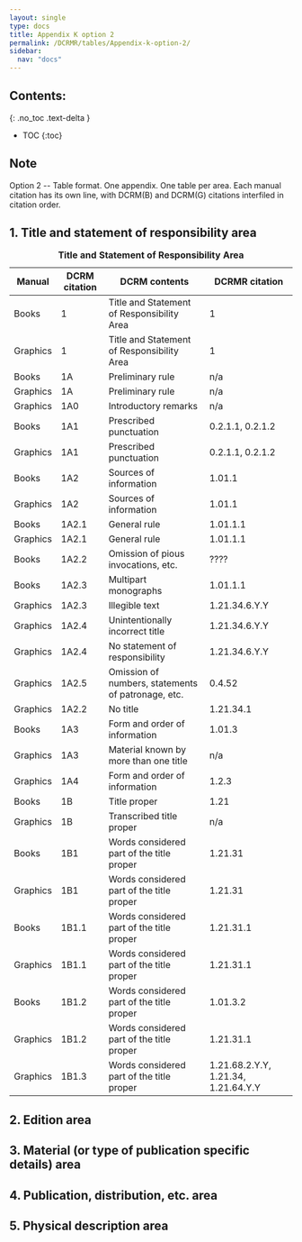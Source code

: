 ```yaml
---
layout: single
type: docs
title: Appendix K option 2
permalink: /DCRMR/tables/Appendix-k-option-2/
sidebar:
  nav: "docs"
---
```


## Contents:
{: .no_toc .text-delta }

- TOC
{:toc}

## Note

Option 2 -- Table format. One appendix. One table per area. Each manual citation has its own line, with DCRM(B) and DCRM(G) citations interfiled in citation order.

## 1. Title and statement of responsibility area

<table>
<caption><strong>Title and Statement of Responsibility Area</strong></caption>
<thead>
<tr>  
<th scope="col">Manual</th>
<th scope="col">DCRM citation</th>
<th scope="col">DCRM contents</th>
<th scope="col">DCRMR citation</th>
</tr>
</thead>
<tr>
<td>Books</td>
<td>1</td>
<td>Title and Statement of Responsibility Area</td>
<td>1</td>
</tr>
<tr>
<td>Graphics</td>
<td>1</td>
<td>Title and Statement of Responsibility Area</td>
<td>1</td>
</tr>
<tr>
<td>Books</td>
<td>1A</td>
<td>Preliminary rule</td>
<td>n/a</td>
</tr>
<tr>
<td>Graphics</td>
<td>1A</td>
<td>Preliminary rule</td>
<td>n/a</td>
</tr>
<tr>
<td>Graphics</td>
<td>1A0</td>
<td>Introductory remarks</td>
<td>n/a</td>
</tr>
<tr>
<td>Books</td>
<td>1A1</td>
<td>Prescribed punctuation</td>
<td>0.2.1.1, 0.2.1.2</td>
</tr>
<tr>
<td>Graphics</td>
<td>1A1</td>
<td>Prescribed punctuation</td>
<td>0.2.1.1, 0.2.1.2</td>
</tr>
<tr>
<td>Books</td>
<td>1A2</td>
<td>Sources of information</td>
<td>1.01.1</td>
</tr>
<tr>
<td>Graphics</td>
<td>1A2</td>
<td>Sources of information</td>
<td>1.01.1</td>
</tr>
<tr>
<td>Books</td>
<td>1A2.1</td>
<td>General rule</td>
<td>1.01.1.1</td>
</tr>
<tr>
<td>Graphics</td>
<td>1A2.1</td>
<td>General rule</td>
<td>1.01.1.1</td>
</tr>
<tr>
<td>Books</td>
<td>1A2.2</td>
<td>Omission of pious invocations, etc.</td>
<td>????</td>
</tr>
<tr>
<td>Books</td>
<td>1A2.3</td>
<td>Multipart monographs</td>
<td>1.01.1.1</td>
</tr>
<tr>
<td>Graphics</td>
<td>1A2.3</td>
<td>Illegible text</td>
<td>1.21.34.6.Y.Y</td>
</tr>
<tr>
<td>Graphics</td>
<td>1A2.4</td>
<td>Unintentionally incorrect title</td>
<td>1.21.34.6.Y.Y</td>
</tr>
<tr>
<td>Graphics</td>
<td>1A2.4</td>
<td>No statement of responsibility</td>
<td>1.21.34.6.Y.Y</td>
</tr>
<tr>
<td>Graphics</td>
<td>1A2.5</td>
<td>Omission of numbers, statements of patronage, etc.</td>
<td>0.4.52</td>
</tr>
<tr>
<td>Graphics</td>
<td>1A2.2</td>
<td>No title</td>
<td>1.21.34.1</td>
</tr>
<tr>
<td>Books</td>
<td>1A3</td>
<td>Form and order of information</td>
<td>1.01.3</td>
</tr>
<tr>
<td>Graphics</td>
<td>1A3</td>
<td>Material known by more than one title</td>
<td>n/a</td>
</tr>
<tr>
<td>Graphics</td>
<td>1A4</td>
<td>Form and order of information</td>
<td>1.2.3</td>
</tr>
<tr>
<td>Books</td>
<td>1B</td>
<td>Title proper</td>
<td>1.21</td>
</tr>
<tr>
<td>Graphics</td>
<td>1B</td>
<td>Transcribed title proper</td>
<td>n/a</td>
</tr>
<tr>
<td>Books</td>
<td>1B1</td>
<td>Words considered part of the title proper</td>
<td>1.21.31</td>
</tr>
<tr>
<td>Graphics</td>
<td>1B1</td>
<td>Words considered part of the title proper</td>
<td>1.21.31</td>
</tr>
<tr>
<td>Books</td>
<td>1B1.1</td>
<td>Words considered part of the title proper</td>
<td>1.21.31.1</td>
</tr>
<tr>
<td>Graphics</td>
<td>1B1.1</td>
<td>Words considered part of the title proper</td>
<td>1.21.31.1</td>
</tr>
<tr>
<td>Books</td>
<td>1B1.2</td>
<td>Words considered part of the title proper</td>
<td>1.01.3.2</td>
</tr>
<tr>
<td>Graphics</td>
<td>1B1.2</td>
<td>Words considered part of the title proper</td>
<td>1.21.31.1</td>
</tr>
<tr>
<td>Graphics</td>
<td>1B1.3</td>
<td>Words considered part of the title proper</td>
<td>1.21.68.2.Y.Y, 1.21.34, 1.21.64.Y.Y</td>
</tr>
</table>

## 2. Edition area

## 3. Material (or type of publication specific details) area

## 4. Publication, distribution, etc. area

## 5. Physical description area